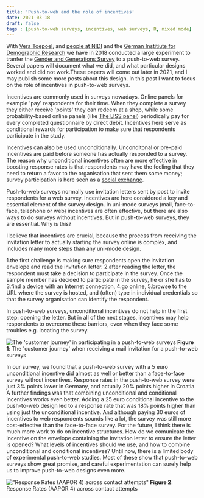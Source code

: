 ```yaml
---
title: 'Push-to-web and the role of incentives'
date: 2021-03-18
draft: false
tags : [push-to-web surveys, incentives, web surveys, R, mixed mode]
---
```


With [Vera Toepoel](http://www.uu.nl/staff/VToepoel), and [people at NIDI](www.nidi.knaw.nl) and the [German Institiute for Demographic Research](https://www.bib.bund.de/DE/Startseite.html) we have in 2018 conducted a large experiment to tranfer the [Gender and Generations Survey](www.ggp-i.org) to a push-to-web survey. Several papers will document what we did, and what particular designs worked and did not work.These papers will come out later in 2021, and I may publish some more posts about this design. In this post I want to focus on the role of incentives in push-to-web surveys.

Incentives are commonly used in surveys nowadays. Online panels for example 'pay' respondents for their time. When they complete a survey they either receive 'points'  they can redeem at a shop, while some probability-based online panels (like [The LISS panel](www.lissdata.nl)) periodically pay for every completed questionnaire by direct debit. Incentives here serve as conditional rewards for participation to make sure that respondents participate in the study.

Incentives can also be used unconditionally. Unconditonal or pre-paid incentives are paid before someone has actually responded to a survey. The reason why unconditional incentives often are more effective in boosting response rates is that respondents may have the feeling that they need to return a favor to the organisation that sent them some money; survey participation is here seen as a [social exchange](https://en.wikipedia.org/wiki/Social_exchange_theory). 

Push-to-web surveys normally use invitation letters sent by post to invite respondents for a web survey.
Incentives are here considered a key and essential element of the survey design. In uni-mode surveys (mail, face-to-face, telephone or web) incentives are often effective, but there are also ways to do surveys without incentives. But in push-to-web surveys, they are essential. Why is this?

I believe that incentives are crucial, because the process from receiving the invitation letter to actually starting the survey online is complex, and includes many more steps than any uni-mode design.

1.the first challenge is making sure respondents open the invitation envelope and read the invitation letter. 
2.after reading the letter, the respondent must take a decision to participate in the survey.
Once the sample member has decided to participate in the survey, he or she has to 
3.find a device with an Internet connection, 
4.go online, 
5.browse to the URL where the survey is hosted, and (often) type in individual credentials so that the survey organisation can identify the respondent.

In push-to-web surveys, unconditional incentives do not help in the first step: opening the letter. But in all of the next stages, incentives may help respondents to overcome these barriers, even when they face some troubles e.g. locating the survey. 


![The 'customer journey' in participating in a push-to-web surveys](/img/pushtowebprocess.png)
**Figure 1**: The 'customer journey' when receiving a mail invitation for a push-to-web surveys 

In our survey, we found that a push-to-web survey with a 5 euro unconditional incentive did almost as well or better than a face-to-face survey without incentives. Response rates in the push-to-web survey were just 3% points lower in Germany, and actually 20% points higher in Croatia. A further findings was that combining unconditional and conditional incentives works even better. Adding a 25 euro conditional incentive to the push-to-web design led to a response rate that was 18% points higher than using just the unconditional incentive. And although paying 30 euros of incentives to web respondents sounds like a lot, the survey was still more cost-effective than the face-to-face survey.
For the future, I think there is much more work to do on incentive structures. How do we comunicate the incentive on the envelope containing the invitation letter to ensure the letter is opened? What levels of incentives should we use, and how to combine unconditional and conditional incentives? Until now, there is a limited body of experimental push-to-web studies. Most of these show that push-to-web surveys show great promise, and careful experimentation can surely help us to improve push-to-web designs even more.

!["Response Rates (AAPOR 4) across contact attempts"](/img/DEplot.jpg)
**Figure 2**: Response Rates (AAPOR 4) across contact attempts

